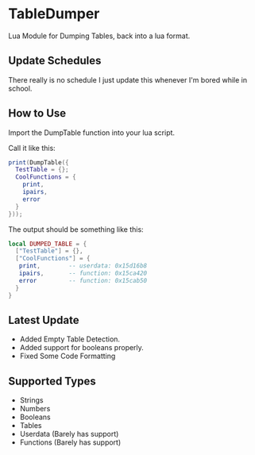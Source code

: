 # TableDumper
Lua Module for Dumping Tables, back into a lua format.

## Update Schedules
There really is no schedule I just update this whenever I'm bored while in school.

## How to Use
Import the DumpTable function into your lua script.

Call it like this:
```lua
print(DumpTable({
  TestTable = {};
  CoolFunctions = {
    print,
    ipairs,
    error
  }
})); 
```

The output should be something like this:
```lua
local DUMPED_TABLE = {
  ["TestTable"] = {},
  ["CoolFunctions"] = {
   print,		 -- userdata: 0x15d16b8
   ipairs,		 -- function: 0x15ca420
   error		 -- function: 0x15cab50
  }
}
```


## Latest Update
 - Added Empty Table Detection.
 - Added support for booleans properly.
 - Fixed Some Code Formatting
 
## Supported Types
 - Strings
 - Numbers
 - Booleans
 - Tables
 - Userdata (Barely has support)
 - Functions (Barely has support)
